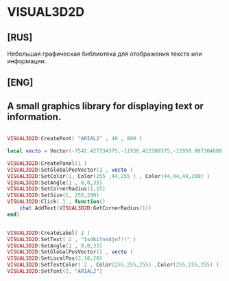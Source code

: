 # VISUAL3D2D 
## [RUS]
Небольшая графическая библиотека для отображения текста или информации.
## [ENG]
A small graphics library for displaying text or information.
-------------
```lua

VISUAL3D2D:CreateFont( "ARIAL2" , 40 , 800 )

local vecto = Vector(-7541.427734375,-11936.412109375,-12958.987304688 + 40)

VISUAL3D2D:CreatePanel(1 )
VISUAL3D2D:SetGlobalPosVector(1 , vecto )
VISUAL3D2D:SetColor(1, Color(255 ,44,255 ) , Color(44,44,44,200) )
VISUAL3D2D:SetAngle(1 , 0,0,33)
VISUAL3D2D:SetCornerRadius(1,15)
VISUAL3D2D:SetSize(1, 255,200)
VISUAL3D2D:Click( 1 , function()
	chat.AddText(VISUAL3D2D:GetCornerRadius(1))
end)


VISUAL3D2D:CreateLabel( 2 )
VISUAL3D2D:SetText( 2 , "1sdkifnsdjnf!!" )
VISUAL3D2D:SetAngle(2 , 0,0,33)
VISUAL3D2D:SetGlobalPosVector(2 , vecto )
VISUAL3D2D:SetLocalPos(2,10,20)
VISUAL3D2D:SetTextColor( 2 , Color(255,255,255) ,Color(255,255,255) )
VISUAL3D2D:SetFont(2, "ARIAL2")
```
